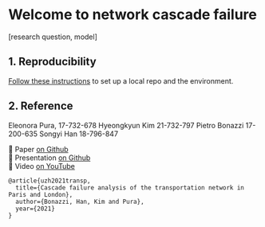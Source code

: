 # Welcome to network cascade failure

[research question, model]

## 1. Reproducibility

[Follow these instructions](./docs/01_reproduce_res.md) to set up a local repo and the environment.

## 2. Reference 

Eleonora Pura, 17-732-678
Hyeongkyun Kim 21-732-797
Pietro Bonazzi 17-200-635
Songyi Han 18-796-847

:page_with_curl: Paper [on Github](./)    
:pencil: Presentation [on Github](./)    
:movie_camera: Video [on YouTube](./)   

```
@article{uzh2021transp,
  title={Cascade failure analysis of the transportation network in Paris and London},
  author={Bonazzi, Han, Kim and Pura},
  year={2021}
}
```
